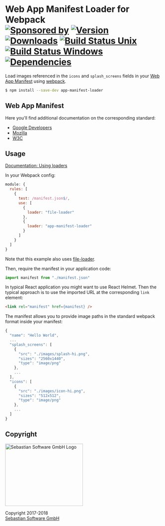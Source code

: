 # Web App Manifest Loader for Webpack<br/>[![Sponsored by][sponsor-img]][sponsor] [![Version][npm-version-img]][npm] [![Downloads][npm-downloads-img]][npm] [![Build Status Unix][travis-img]][travis] [![Build Status Windows][appveyor-img]][appveyor] [![Dependencies][deps-img]][deps]

[sponsor-img]: https://img.shields.io/badge/Sponsored%20by-Sebastian%20Software-692446.svg
[sponsor]: https://www.sebastian-software.de
[deps]: https://david-dm.org/sebastian-software/app-manifest-loader
[deps-img]: https://david-dm.org/sebastian-software/app-manifest-loader.svg
[npm]: https://www.npmjs.com/package/app-manifest-loader
[npm-downloads-img]: https://img.shields.io/npm/dm/app-manifest-loader.svg
[npm-version-img]: https://img.shields.io/npm/v/app-manifest-loader.svg
[travis-img]: https://img.shields.io/travis/sebastian-software/app-manifest-loader/master.svg?branch=master&label=unix%20build
[appveyor-img]: https://img.shields.io/appveyor/ci/swernerx/app-manifest-loader/master.svg?label=windows%20build
[travis]: https://travis-ci.org/sebastian-software/app-manifest-loader
[appveyor]: https://ci.appveyor.com/project/swernerx/app-manifest-loader/branch/master

Load images referenced in the `icons` and `splash_screens` fields in your [Web App Manifest](http://www.w3.org/TR/appmanifest/) using [webpack](https://github.com/webpack/webpack).

```bash
$ npm install --save-dev app-manifest-loader
```

## Web App Manifest

Here you'll find additional documentation on the corresponding standard:

- [Google Developers](https://developers.google.com/web/fundamentals/web-app-manifest/)
- [Mozilla](https://developer.mozilla.org/en-US/docs/Web/Manifest)
- [W3C](http://www.w3.org/TR/appmanifest/)

## Usage

[Documentation: Using loaders](https://webpack.js.org/concepts/loaders/#using-loaders)

In your Webpack config:

```js
module: {
  rules: [
    {
      test: /manifest.json$/,
      use: [
        {
          loader: "file-loader"
        },
        {
          loader: "app-manifest-loader"
        }
      ]
    }
  ]
}
```

Note that this example also uses [file-loader](https://github.com/webpack-contrib/file-loader).

Then, require the manifest in your application code:

```js
import manifest from "./manifest.json"
```

In typical React application you might want to use React Helmet. Then the typical approach is to use the imported URL at the corresponding `link` element:

```html
<link rel="manifest" href={manifest} />
```

The manifest allows you to provide image paths in the standard webpack format inside your manifest:

```js
{
  "name": "Hello World",
  ...
  "splash_screens": [
    {
      "src": "./images/splash-hi.png",
      "sizes": "2560x1440",
      "type": "image/png"
    },
    ...
  ],
  "icons": [
    {
      "src": "./images/icon-hi.png",
      "sizes": "512x512",
      "type": "image/png"
    },
    ...
  ]
}
```

## Copyright

<img src="https://cdn.rawgit.com/sebastian-software/sebastian-software-brand/3d93746f/sebastiansoftware-en.svg" alt="Sebastian Software GmbH Logo" width="250" height="200"/>

Copyright 2017-2018<br/>[Sebastian Software GmbH](http://www.sebastian-software.de)
